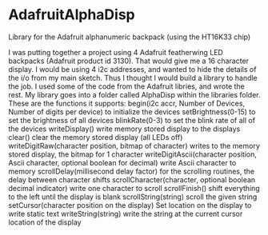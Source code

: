# AdafruitAlphaDisp
Library for the Adafruit alphanumeric backpack (using the HT16K33 chip)

I was putting together a project using 4 Adafruit featherwing LED backpacks (Adafruit product id 3130).  That would give me a 16 character display.  I would be using 4 i2c addresses, and wanted to hide the details of the i/o from my main sketch.  Thus I thought I would build a library to handle the job.  I used some of the code from the Adafruit libries, and wrote the rest.  My library goes into a folder called AlphaDisp within the libraries folder.  
These are the functions it supports:
begin(i2c accr, Number of Devices, Number of digits per device)  to initialize the devices
setBrightness(0-15)  to set the brightness of all devices
blinkRate(0-3)  to set the blink rate of all of the devices
writeDisplay()  write memory stored display to the displays
clear()  clear the memory stored display (all LEDs off)
writeDigitRaw(character position, bitmap of character)  writes to the memory stored display, the bitmap for 1 character
writeDigitAscii(character position, Ascii character, optional boolean for decimal)  write Ascii character to memory
scrollDelay(millisecond delay factor)  for the scrolling routines, the delay between character shifts
scrollCharacter(character, optional boolean decimal indicator) write one character to scroll
scrollFinish()  shift everything to the left until the display is blank
scrollString(string)  scroll the given string
setCursor(character position on the display)  Set location on the display to write static text
writeString(string)  write the string at the current cursor location of the display

